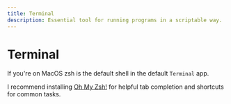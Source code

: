 ```yaml
---
title: Terminal
description: Essential tool for running programs in a scriptable way.
---
```


# Terminal

If you're on MacOS zsh is the default shell in the default `Terminal` app.

I recommend installing [Oh My Zsh!](https://ohmyz.sh/) for helpful tab completion and shortcuts for common tasks.
